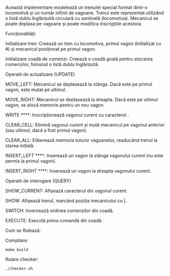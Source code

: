 Această implementare modelează un trenulet special format dintr-o locomotivă și un număr infinit de vagoane. Trenul este reprezentat utilizând o listă dublu înglănțuită circulară cu santinelă (locomotiva). 
Mecanicul se poate deplasa pe vagoane și poate modifica inscripțiile acestora.

Funcționalități:

Initializare tren: Creează un tren cu locomotiva, primul vagon (înitializat cu #) și mecanicul poziționat pe primul vagon.

  Initializare coadă de comenzi: Creează o coadă goală pentru stocarea comenzilor, folosind o listă dublu înglănțuită.

  
  

 Operatii de actualizare (UPDATE)

  MOVE_LEFT: Mecanicul se deplasează la stânga. Dacă este pe primul vagon, este mutat pe ultimul.

  MOVE_RIGHT: Mecanicul se deplasează la dreapta. Dacă este pe ultimul vagon, se alocă memorie pentru un nou vagon.

  WRITE ****<C>: Inscripționează vagonul curent cu caracterul <C>.

  CLEAR_CELL: Elimină vagonul curent și mută mecanicul pe vagonul anterior (sau ultimul, dacă a fost primul vagon).

  CLEAR_ALL: Eliberează memoria tuturor vagoanelor, readucând trenul la starea inițială.

  INSERT_LEFT ****<C>: Inserează un vagon la stânga vagonului curent (nu este permis la primul vagon).

  INSERT_RIGHT ****<C>: Inserează un vagon la dreapta vagonului curent.

  
  

Operatii de interogare (QUERY)

  SHOW_CURRENT: Afișează caracterul din vagonul curent.

  SHOW: Afișează trenul, marcând poziția mecanicului cu |.

  SWITCH: Inversează ordinea comenzilor din coadă.

  

EXECUTE: Execută prima comandă din coadă.


Cum se Rulează:

Compilare:

    make build

Rulare checker:

    ./checker.sh
